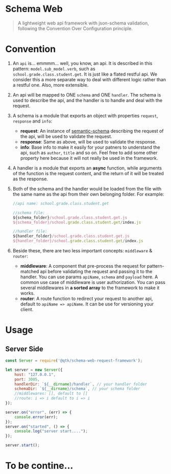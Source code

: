 # Schema Web

> A lightweight web api framework with json-schema validation, following the Convention Over Configuration principle.

# Convention

1. An `api` is... emmmm... well, you know, an api. It is described in this pattern: `model.sub_model.verb`, such as `school.grade.class.student.get`. It is just like a flated restful api. We consider this a more separate way to deal with different logic rather than a restful one. Also, more extensible.

2. An api will be mapped to ONE `schema` and ONE `handler`. The schema is used to describe the api, and the handler is to handle and deal with the request.

3. A schema is a module that exports an object with properties `request`, `response` and `info`: 
    - **request**: An instance of [semantic-schema](https://github.com/magnuslim/semantic-schema) describing the request of the api, will be used to validate the request.
    - **response**: Same as above, will be used to validate the response.
    - **info**: Base info to make it easily for your patners to understand the api, such as `author`, `title` and so on. Feel free to add some other property here because it will not really be used in the framework.

4. A handler is a module that exports an **async** function, while arguments of the function is the request content, and the return of it will be treated as the response.

5. Both of the schema and the handler would be loaded from the file with the same name as the api from their own belonging folder. For example:
    ```js
    //api name: school.grade.class.student.get

    //schema file: 
    ${schema_folder}/school.grade.class.student.get.js
    ${schema_folder}/school.grade.class.student.get/index.js

    //handler file:
    ${handler_folder}/school.grade.class.student.get.js
    ${handler_folder}/school.grade.class.student.get/index.js
    ```

6. Beside these, there are two less important concepts: `middleware` & `router`:
    - **middleware**: A component that pre-process the request for pattern-matched api before validating the request and passing it to the handler. You can use params `apiName`, `schema` and `payload` here. A common use case of middleware is user authorization. You can pass several middlewares in **a sorted array** to the framework to make it works.
    - **router**: A route function to redirect your request to another api, default to `apiName => apiName`. It can be use for versioning your client.

# Usage

## Server Side

```js
const Server = require('@qtk/schema-web-request-framework');

let server = new Server({
    host: "127.0.0.1",
    port: 3005,
    handlerDir: `${__dirname}/handler`, // your handler folder
    schemaDir: `${__dirname}/schema`, // your schema folder
    //middlewares: [], default to []
    //route: i => i default to i => i
});

server.on("error", (err) => {
    console.error(err);
});
server.on("started", () => {
    console.log("server start....");
});

server.start();
```

# To be contine...